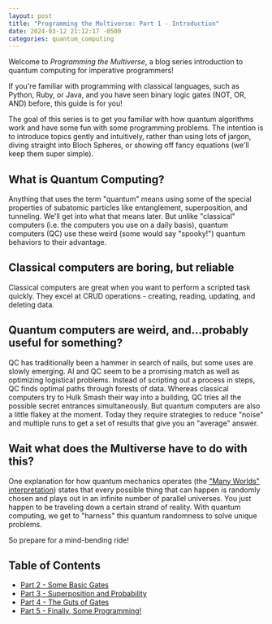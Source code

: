 ```yaml
---
layout: post
title: "Programming the Multiverse: Part 1 - Introduction"
date: 2024-03-12 21:12:17 -0500
categories: quantum_computing
---
```


Welcome to _Programming the Multiverse_, a blog series introduction to quantum computing for imperative programmers!

If you're familiar with programming with classical languages, such as Python, Ruby, or Java, and you have seen binary logic gates (NOT, OR, AND) before, this guide is for you!

The goal of this series is to get you familiar with how quantum algorithms work and have some fun with some programming problems. The intention is to introduce topics gently and intuitively, rather than using lots of jargon, diving straight into Bloch Spheres, or showing off fancy equations (we'll keep them super simple).

## What is Quantum Computing?

Anything that uses the term "quantum" means using some of the special properties of subatomic particles like entanglement, superposition, and tunneling. We'll get into what that means later. But unlike "classical" computers (i.e. the computers you use on a daily basis), quantum computers (QC) use these weird (some would say "spooky!") quantum behaviors to their advantage.

## Classical computers are boring, but reliable

Classical computers are great when you want to perform a scripted task quickly. They excel at CRUD operations - creating, reading, updating, and deleting data.

## Quantum computers are weird, and...probably useful for something?

QC has traditionally been a hammer in search of nails, but some uses are slowly emerging. AI and QC seem to be a promising match as well as optimizing logistical problems. Instead of scripting out a process in steps, QC finds optimal paths through forests of data. Whereas classical computers try to Hulk Smash their way into a building, QC tries all the possible secret entrances simultaneously. But quantum computers are also a little flakey at the moment. Today they require strategies to reduce "noise" and multiple runs to get a set of results that give you an "average" answer.

## Wait what does the Multiverse have to do with this?

One explanation for how quantum mechanics operates (the ["Many Worlds" interpretation](https://en.wikipedia.org/wiki/Many-worlds_interpretation)) states that every possible thing that can happen is randomly chosen and plays out in an infinite number of parallel universes. You just happen to be traveling down a certain strand of reality. With quantum computing, we get to "harness" this quantum randomness to solve unique problems.

So prepare for a mind-bending ride!

## Table of Contents

- [Part 2 - Some Basic Gates](/programming-the-multiverse-part-2/)
- [Part 3 - Superposition and Probability](/programming-the-multiverse-part-3/)
- [Part 4 - The Guts of Gates](/programming-the-multiverse-part-4/)
- [Part 5 - Finally, Some Programming!](/programming-the-multiverse-part-5/)
